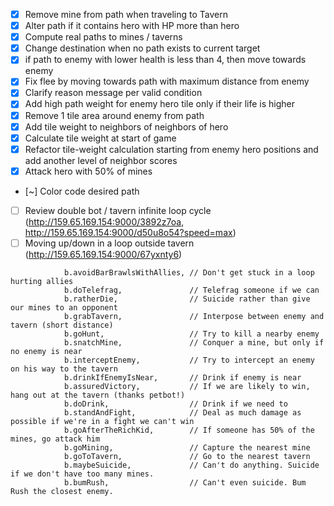 - [x] Remove mine from path when traveling to Tavern
- [x] Alter path if it contains hero with HP more than hero
- [x] Compute real paths to mines / taverns
- [x] Change destination when no path exists to current target
- [x] if path to enemy with lower health is less than 4, then move towards enemy
- [x] Fix flee by moving towards path with maximum distance from enemy
- [x] Clarify reason message per valid condition
- [x] Add high path weight for enemy hero tile only if their life is higher
- [x] Remove 1 tile area around enemy from path
- [x] Add tile weight to neighbors of neighbors of hero
- [x] Calculate tile weight at start of game
- [x] Refactor tile-weight calculation starting from enemy hero positions and add another level of neighbor scores
- [x] Attack hero with 50% of mines
- [~] Color code desired path
- [ ] Review double bot / tavern infinite loop cycle (http://159.65.169.154:9000/3892z7oa, http://159.65.169.154:9000/d50u8o54?speed=max)
- [ ] Moving up/down in a loop outside tavern (http://159.65.169.154:9000/67yxnty6)
<!-- - [ ] If enemy with higher health in path, then seek next closest objective -->

                b.avoidBarBrawlsWithAllies, // Don't get stuck in a loop hurting allies
                b.doTelefrag,               // Telefrag someone if we can
                b.ratherDie,                // Suicide rather than give our mines to an opponent
                b.grabTavern,               // Interpose between enemy and tavern (short distance)
                b.goHunt,                   // Try to kill a nearby enemy
                b.snatchMine,               // Conquer a mine, but only if no enemy is near
                b.interceptEnemy,           // Try to intercept an enemy on his way to the tavern
                b.drinkIfEnemyIsNear,       // Drink if enemy is near
                b.assuredVictory,           // If we are likely to win, hang out at the tavern (thanks petbot!)
                b.doDrink,                  // Drink if we need to
                b.standAndFight,            // Deal as much damage as possible if we're in a fight we can't win
                b.goAfterTheRichKid,        // If someone has 50% of the mines, go attack him
                b.goMining,                 // Capture the nearest mine
                b.goToTavern,               // Go to the nearest tavern
                b.maybeSuicide,             // Can't do anything. Suicide if we don't have too many mines.
                b.bumRush,                  // Can't even suicide. Bum Rush the closest enemy.

